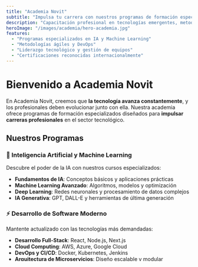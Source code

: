 ```yaml
---
title: "Academia Novit"
subtitle: "Impulsa tu carrera con nuestros programas de formación especializada"
description: "Capacitación profesional en tecnologías emergentes, metodologías ágiles y habilidades de liderazgo tecnológico."
heroImage: "/images/academia/hero-academia.jpg"
features:
  - "Programas especializados en IA y Machine Learning"
  - "Metodologías ágiles y DevOps"
  - "Liderazgo tecnológico y gestión de equipos"
  - "Certificaciones reconocidas internacionalmente"
---
```


# Bienvenido a Academia Novit

En Academia Novit, creemos que **la tecnología avanza constantemente**, y los profesionales deben evolucionar junto con ella. Nuestra academia ofrece programas de formación especializados diseñados para **impulsar carreras profesionales** en el sector tecnológico.

## Nuestros Programas

### 🤖 Inteligencia Artificial y Machine Learning

Descubre el poder de la IA con nuestros cursos especializados:

- **Fundamentos de IA**: Conceptos básicos y aplicaciones prácticas
- **Machine Learning Avanzado**: Algoritmos, modelos y optimización
- **Deep Learning**: Redes neuronales y procesamiento de datos complejos
- **IA Generativa**: GPT, DALL-E y herramientas de última generación

### ⚡ Desarrollo de Software Moderno

Mantente actualizado con las tecnologías más demandadas:

- **Desarrollo Full-Stack**: React, Node.js, Next.js
- **Cloud Computing**: AWS, Azure, Google Cloud
- **DevOps y CI/CD**: Docker, Kubernetes, Jenkins
- **Arquitectura de Microservicios**: Diseño escalable y modular

### 🎯 Metodologías Ágiles

Aprende a gestionar proyectos tecnológicos eficientemente:

- **Scrum Master Certification**: Liderazgo ágil y gestión de equipos
- **Product Owner**: Definición de productos y roadmaps
- **Kanban y Lean**: Optimización de procesos
- **Transformación Digital**: Estrategias de cambio organizacional

### 👥 Liderazgo Tecnológico

Desarrolla habilidades de liderazgo para el sector tech:

- **Gestión de Equipos de Desarrollo**: Motivación y productividad
- **Comunicación Técnica**: Presentaciones y documentación efectiva
- **Toma de Decisiones**: Análisis técnico y estratégico
- **Innovación y Creatividad**: Fomento de la cultura de innovación

## Modalidades de Formación

### 📚 Presencial
Cursos intensivos en nuestras instalaciones con acceso directo a instructores expertos.

### 💻 Virtual
Formación online en vivo con interacción directa y herramientas colaborativas.

### 🏠 Híbrida
Combinación perfecta de teoría virtual y práctica presencial.

### 🏢 In-Company
Programas diseñados específicamente para las necesidades de tu empresa.

## Certificaciones

Todos nuestros programas incluyen **certificaciones reconocidas** que validan tus nuevas competencias:

> *"Las certificaciones de Academia Novit son reconocidas por las principales empresas tecnológicas de la región y abren puertas a nuevas oportunidades profesionales."*

## Instructores Expertos

Nuestro equipo está formado por **profesionales activos** en la industria:

- Desarrolladores con experiencia en proyectos enterprise
- Arquitectos de software con certificaciones internacionales
- Líderes técnicos de empresas reconocidas
- Consultores especializados en transformación digital

## Casos de Éxito

### Transformación Profesional

**María González - Desarrolladora Junior a Tech Lead**
*"En 6 meses pasé de ser desarrolladora junior a liderar un equipo de 8 personas. Los programas de liderazgo de Academia Novit fueron fundamentales."*

**Carlos Rodríguez - Migración a la Nube**
*"Después del programa de Cloud Computing, lideré la migración completa de nuestra infraestructura a AWS, ahorrando 40% en costos."*

## Próximos Programas

### Febrero 2024
- **Bootcamp IA Generativa** (4 semanas intensivas)
- **Scrum Master Certification** (2 semanas)

### Marzo 2024
- **Arquitectura de Microservicios** (6 semanas)
- **DevOps Avanzado** (3 semanas)

### Abril 2024
- **Liderazgo Tecnológico** (4 semanas)
- **React y Next.js Avanzado** (5 semanas)

## Beneficios Exclusivos

- ✅ **Bolsa de Trabajo**: Acceso exclusivo a oportunidades laborales
- ✅ **Networking**: Conecta con profesionales y empresas del sector
- ✅ **Mentorías**: Seguimiento personalizado post-formación
- ✅ **Recursos**: Acceso a herramientas y plataformas premium
- ✅ **Comunidad**: Grupo exclusivo de Alumni Academia Novit

## Metodología de Aprendizaje

Nuestra metodología combina **teoría y práctica** con un enfoque hands-on:

1. **Aprendizaje Basado en Proyectos**: Desarrolla proyectos reales desde el primer día
2. **Peer Learning**: Colabora con compañeros en desafíos técnicos
3. **Mentoring Personalizado**: Acompañamiento individual de expertos
4. **Evaluación Continua**: Feedback constante para optimizar el aprendizaje

---

*¿Listo para dar el siguiente paso en tu carrera? Academia Novit te acompaña en tu transformación profesional.*